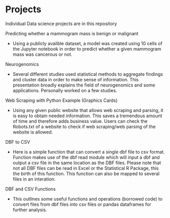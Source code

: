 # Projects
Individual Data science projects are in this repository

Predicting whether a mammogram mass is benign or malignant
- Using a publicly availble dataset, a model was created using 10 cells of the Jupyter notebook in order to predict 
whether a given mammogram mass was cancerous or not. 

Neurogenomics
- Several different studies used statistical methods to aggregate findings and cluster data in order to make
sense of information. This presentation broadly explains the field of neurogenomics and some applications. Personally worked on a few
studies. 

Web Scraping with Python Example (Graphics Cards)
- Using any given public website that allows web scraping and parsing, it is easy to obtain needed information. This saves
a tremendous amount of time and therefore adds business value. Users can check the Robots.txt of a website to check if 
web scraping/web parsing of the website is allowed. 


DBF to CSV
- Here is a simple function that can convert a single dbf file to csv format.
Function makes use of the dbf read module which will input a dbf and output a csv file in the same location as the DBF files.
Please note that not all DBF files can be read in Excel or the Statistical R Package, this the birth of this function.
This function can also be mapped to several files in an interation.

DBF and CSV Functions
- This outlines some useful functions and operations (borrowed code) to convert files from dbf files into csv files or pandas dataframes for further analysis. 

